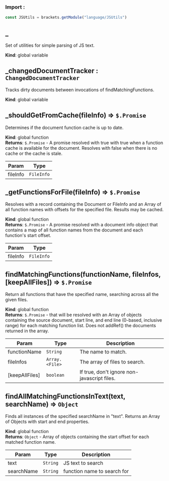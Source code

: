 ### Import :
```js
const JSUtils = brackets.getModule("language/JSUtils")
```

<a name="_"></a>

## \_
Set of utilities for simple parsing of JS text.

**Kind**: global variable  
<a name="_changedDocumentTracker"></a>

## \_changedDocumentTracker : <code>ChangedDocumentTracker</code>
Tracks dirty documents between invocations of findMatchingFunctions.

**Kind**: global variable  
<a name="_shouldGetFromCache"></a>

## \_shouldGetFromCache(fileInfo) ⇒ <code>$.Promise</code>
Determines if the document function cache is up to date.

**Kind**: global function  
**Returns**: <code>$.Promise</code> - A promise resolved with true with true when a function cache is available for the document. Resolves  with false when there is no cache or the cache is stale.  

| Param | Type |
| --- | --- |
| fileInfo | <code>FileInfo</code> | 

<a name="_getFunctionsForFile"></a>

## \_getFunctionsForFile(fileInfo) ⇒ <code>$.Promise</code>
Resolves with a record containing the Document or FileInfo and an Array of allfunction names with offsets for the specified file. Results may be cached.

**Kind**: global function  
**Returns**: <code>$.Promise</code> - A promise resolved with a document info object that  contains a map of all function names from the document and each function's start offset.  

| Param | Type |
| --- | --- |
| fileInfo | <code>FileInfo</code> | 

<a name="findMatchingFunctions"></a>

## findMatchingFunctions(functionName, fileInfos, [keepAllFiles]) ⇒ <code>$.Promise</code>
Return all functions that have the specified name, searching across all the given files.

**Kind**: global function  
**Returns**: <code>$.Promise</code> - that will be resolved with an Array of objects containing the     source document, start line, and end line (0-based, inclusive range) for each matching function list.     Does not addRef() the documents returned in the array.  

| Param | Type | Description |
| --- | --- | --- |
| functionName | <code>String</code> | The name to match. |
| fileInfos | <code>Array.&lt;File&gt;</code> | The array of files to search. |
| [keepAllFiles] | <code>boolean</code> | If true, don't ignore non-javascript files. |

<a name="findAllMatchingFunctionsInText"></a>

## findAllMatchingFunctionsInText(text, searchName) ⇒ <code>Object</code>
Finds all instances of the specified searchName in "text".Returns an Array of Objects with start and end properties.

**Kind**: global function  
**Returns**: <code>Object</code> - Array of objects containing the start offset for each matched function name.  

| Param | Type | Description |
| --- | --- | --- |
| text | <code>String</code> | JS text to search |
| searchName | <code>String</code> | function name to search for |

